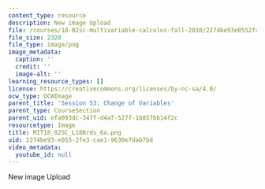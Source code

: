 ```yaml
---
content_type: resource
description: New image Upload
file: /courses/18-02sc-multivariable-calculus-fall-2010/2274be93e0552fe3cae19630e7dab7bd_MIT18_02SC_L18Brds_6a.png
file_size: 2328
file_type: image/png
image_metadata:
  caption: ''
  credit: ''
  image-alt: ''
learning_resource_types: []
license: https://creativecommons.org/licenses/by-nc-sa/4.0/
ocw_type: OCWImage
parent_title: 'Session 53: Change of Variables'
parent_type: CourseSection
parent_uid: efa093dc-347f-d4af-527f-1b857bb14f2c
resourcetype: Image
title: MIT18_02SC_L18Brds_6a.png
uid: 2274be93-e055-2fe3-cae1-9630e7dab7bd
video_metadata:
  youtube_id: null
---
```

New image Upload